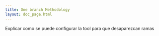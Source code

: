 ```yaml
---
title: One branch Methodology
layout: doc_page.html
---
```


Explicar como se puede configurar la tool para que desaparezcan ramas